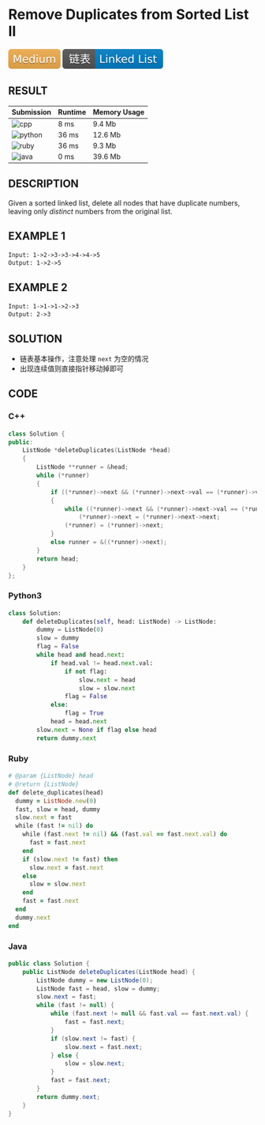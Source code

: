# Remove Duplicates from Sorted List II

![Medium](../../materials/-Medium-f0ad4e.svg) ![Linked_List](../../materials/链表-Linked_List-007ec6.svg)

## RESULT

| Submission                                                        | Runtime | Memory Usage |
| ----------------------------------------------------------------- | ------- | ------------ |
| ![cpp](https://img.shields.io/badge/leetcode082-cpp-f34b7d.svg)   | 8 ms    | 9.4 Mb       |
| ![python](https://img.shields.io/badge/leetcode082-py-3572A5.svg) | 36 ms   | 12.6 Mb      |
| ![ruby](https://img.shields.io/badge/leetcode082-rb-701516.svg)   | 36 ms   | 9.3 Mb       |
| ![java](https://img.shields.io/badge/leetcode082-java-b07219.svg) | 0 ms    | 39.6 Mb      |

## DESCRIPTION

Given a sorted linked list, delete all nodes that have duplicate numbers, leaving only *distinct* numbers from the original list.

## EXAMPLE 1

```plain
Input: 1->2->3->3->4->4->5
Output: 1->2->5
```

## EXAMPLE 2

```plain
Input: 1->1->1->2->3
Output: 2->3
```

## SOLUTION

* 链表基本操作，注意处理 `next` 为空的情况
* 出现连续值则直接指针移动掉即可

## CODE

### C++

```cpp
class Solution {
public:
    ListNode *deleteDuplicates(ListNode *head)
    {
        ListNode **runner = &head;
        while (*runner)
        {
            if ((*runner)->next && (*runner)->next->val == (*runner)->val)
            {
                while ((*runner)->next && (*runner)->next->val == (*runner)->val)
                    (*runner)->next = (*runner)->next->next;
                (*runner) = (*runner)->next;
            }
            else runner = &((*runner)->next);
        }
        return head;
    }
};
```

### Python3

```python
class Solution:
    def deleteDuplicates(self, head: ListNode) -> ListNode:
        dummy = ListNode(0)
        slow = dummy
        flag = False
        while head and head.next:
            if head.val != head.next.val:
                if not flag:
                    slow.next = head
                    slow = slow.next
                flag = False
            else:
                flag = True
            head = head.next
        slow.next = None if flag else head
        return dummy.next
```

### Ruby

```ruby
# @param {ListNode} head
# @return {ListNode}
def delete_duplicates(head)
  dummy = ListNode.new(0)
  fast, slow = head, dummy
  slow.next = fast
  while (fast != nil) do
    while (fast.next != nil) && (fast.val == fast.next.val) do
      fast = fast.next
    end
    if (slow.next != fast) then
      slow.next = fast.next
    else
      slow = slow.next
    end
    fast = fast.next
  end
  dummy.next
end
```

### Java

```java
public class Solution {
    public ListNode deleteDuplicates(ListNode head) {
        ListNode dummy = new ListNode(0);
        ListNode fast = head, slow = dummy;
        slow.next = fast;
        while (fast != null) {
            while (fast.next != null && fast.val == fast.next.val) {
                fast = fast.next;
            }
            if (slow.next != fast) {
                slow.next = fast.next;
            } else {
                slow = slow.next;
            }
            fast = fast.next;
        }
        return dummy.next;
    }
}
```
